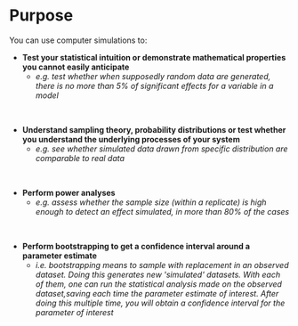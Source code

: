 # Purpose

You can use computer simulations to: 

* **Test your statistical intuition or demonstrate mathematical properties you cannot easily anticipate**  
  * *e.g. test whether when supposedly random data are generated, there is no more than 5% of significant effects for a variable in a model*  
<br/>

* **Understand sampling theory, probability distributions or test whether you understand the underlying processes of your system**  
  * *e.g. see whether simulated data drawn from specific distribution are comparable to real data*  
<br/>

* **Perform power analyses**
  * *e.g. assess whether the sample size (within a replicate) is high enough to detect an effect simulated, in more than 80% of the cases*  
<br/>

* **Perform bootstrapping to get a confidence interval around a parameter estimate** 
  * *i.e. bootstrapping means to sample with replacement in an observed dataset. Doing this generates new 'simulated' datasets. With each of them, one can run the statistical analysis made on the observed dataset,saving each time the parameter estimate of interest. After doing this multiple time, you will obtain a confidence interval for the parameter of interest*   

